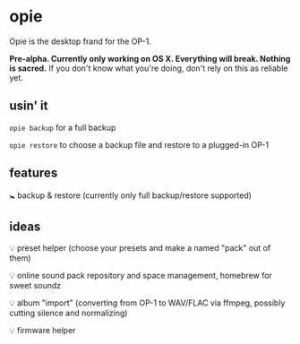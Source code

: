 # opie
Opie is the desktop frand for the OP-1. 

**Pre-alpha. Currently only working on OS X. Everything will break. Nothing is sacred.** If you don't know what you're doing, don't rely on this as reliable yet.

## usin' it
`opie backup` for a full backup

`opie restore` to choose a backup file and restore to a plugged-in OP-1

## features
🚼 backup & restore (currently only full backup/restore supported)

## ideas
💡 preset helper (choose your presets and make a named "pack" out of them)

💡 online sound pack repository and space management, homebrew for sweet soundz

💡 album "import" (converting from OP-1 to WAV/FLAC via ffmpeg, possibly cutting silence and normalizing)

💡 firmware helper
